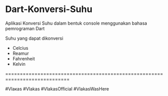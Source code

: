 # Dart-Konversi-Suhu
Aplikasi Konversi Suhu dalam bentuk console menggunakan bahasa pemrograman Dart

Suhu yang dapat dikonversi
- Celcius
- Reamur
- Fahrenheit
- Kelvin

============================================================================

#Vlaкas
#Vlakas
#VlakasOfficial
#VlakasWasHere

